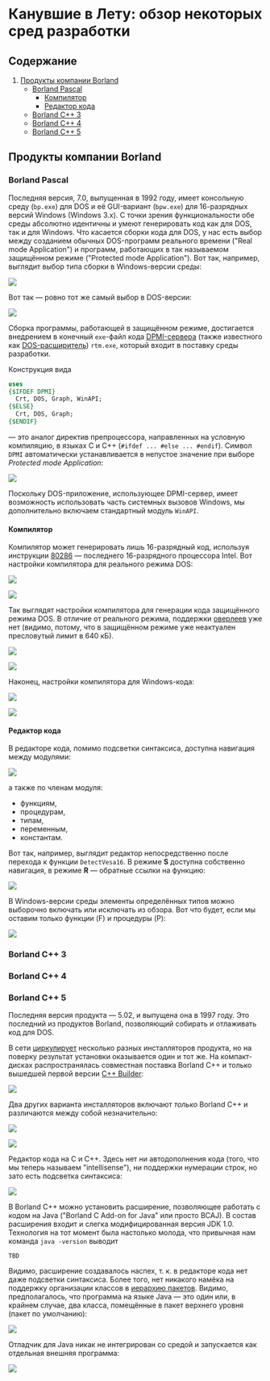 ﻿# Канувшие в Лету: обзор некоторых сред разработки

## Содержание

1. [Продукты компании Borland](#продукты-компании-borland)
    - [Borland Pascal](#borland-pascal)
      * [Компилятор](#компилятор)
      * [Редактор кода](#редактор-кода)
    - [Borland C++ 3](#borland-c-3)
    - [Borland C++ 4](#borland-c-4)
    - [Borland C++ 5](#borland-c-5)


## Продукты компании Borland

### Borland Pascal

Последняя версия, 7.0, выпущенная в 1992 году, имеет консольную среду (`bp.exe`) для DOS и её GUI-вариант (`bpw.exe`)
для 16-разрядных версий Windows (Windows 3.x). С точки зрения функциональности обе среды абсолютно идентичны
и умеют генерировать код как для DOS, так и для Windows. Что касается сборки кода для DOS, у нас есть выбор
между созданием обычных DOS-программ реального времени ("Real mode Application") и программ,
работающих в так называемом защищённом режиме ("Protected mode Application"). Вот так, например, выглядит
выбор типа сборки в Windows-версии среды:

![](borland/pascal/7/bpw-target-selection.png)

Вот так &mdash; ровно тот же самый выбор в DOS-версии:

![](borland/pascal/7/bp-dpmi-0.png)

Сборка программы, работающей в защищённом режиме, достигается внедрением в конечный `exe`-файл кода
[DPMI-сервера](https://ru.wikipedia.org/wiki/DPMI)
(также известного как [DOS-расширитель](https://ru.wikipedia.org/wiki/%D0%A0%D0%B0%D1%81%D1%88%D0%B8%D1%80%D0%B8%D1%82%D0%B5%D0%BB%D1%8C_DOS))
`rtm.exe`, который входит в поставку среды разработки.

Конструкция вида

```pascal
uses
{$IFDEF DPMI}
  Crt, DOS, Graph, WinAPI;
{$ELSE}
  Crt, DOS, Graph;
{$ENDIF}
```

&mdash; это аналог директив препроцессора, направленных на условную компиляцию, в языках C и C++ (`#ifdef ... #else ... #endif`).
Символ `DPMI` автоматически устанавливается в непустое значение при выборе _Protected mode Application_:

![](borland/pascal/7/bp-dpmi-1.png)

Поскольку DOS-приложение, использующее DPMI-сервер, имеет возможность использовать часть системных вызовов Windows,
мы дополнительно включаем стандартный модуль `WinAPI`.

#### Компилятор

Компилятор может генерировать лишь 16-разрядный код, используя инструкции [80286](https://ru.wikipedia.org/wiki/Intel_80286) &mdash;
последнего 16-разрядного процессора Intel. Вот настройки компилятора для реального режима DOS:

![](borland/pascal/7/bp-compiler-options-0-real.png)

![](borland/pascal/7/bpw-compiler-options-0-real.png)

Так выглядят настройки компилятора для генерации кода защищённого режима DOS. В отличие от реального режима, поддержки
[оверлеев](https://ru.wikipedia.org/wiki/Overlay_(%D0%BF%D1%80%D0%BE%D0%B3%D1%80%D0%B0%D0%BC%D0%BC%D0%B8%D1%80%D0%BE%D0%B2%D0%B0%D0%BD%D0%B8%D0%B5))
уже нет (видимо, потому, что в защищённом режиме уже неактуален пресловутый лимит в 640 кБ).

![](borland/pascal/7/bp-compiler-options-1-protected.png)

![](borland/pascal/7/bpw-compiler-options-1-protected.png)

Наконец, настройки компилятора для Windows-кода:

![](borland/pascal/7/bp-compiler-options-2-windows.png)

![](borland/pascal/7/bpw-compiler-options-2-windows.png)

#### Редактор кода

В редакторе кода, помимо подсветки синтаксиса, доступна навигация между модулями:

![](borland/pascal/7/bpw-source-browser-0-units.png)

а также по членам модуля:

 - функциям,
 - процедурам, 
 - типам, 
 - переменным, 
 - константам.

Вот так, например, выглядит редактор непосредственно после перехода к функции `DetectVesa16`. В режиме **S**
доступна собственно навигация, в режиме **R** &mdash; обратные ссылки на функцию:

![](borland/pascal/7/bp-source-browser-functions.png)

В Windows-версии среды элементы определённых типов можно выборочно включать или исключать из обзора. Вот что будет,
если мы оставим только функции (F) и процедуры (P):

![](https://github.com/unix-junkie/ancient-ides/blob/master/borland/pascal/7/bpw-source-browser-1-functions.png)

### Borland C++ 3
### Borland C++ 4
### Borland C++ 5

Последняя версия продукта &mdash; 5.02, и выпущена она в 1997 году. Это последний из продуктов Borland,
позволяющий собирать и отлаживать код для DOS.

В сети [циркулирует](https://winworldpc.com/product/borland-c/5x) несколько разных инсталляторов продукта,
но на поверку результат установки оказывается один и тот же. На компакт-дисках распространялась совместная
поставка Borland C++ и только вышедшей первой версии [C++ Builder](https://ru.wikipedia.org/wiki/C++_Builder):

![](borland/cxx/5/installer-a.png)

Два других варианта инсталляторов включают _только_ Borland C++ и различаются между собой незначительно:

![](borland/cxx/5/installer-b.png)

![](borland/cxx/5/installer-c.png)

Редактор кода на C и C++. Здесь нет ни автодополнения кода (того, что мы теперь называем "intellisense"),
ни поддержки нумерации строк, но зато есть подсветка синтаксиса:

![](borland/cxx/5/c++-editor.png)

В Borland C++ можно установить расширение, позволяющее работать с кодом на Java ("Borland C Add-on for Java"
или просто BCAJ). В состав расширения входит и слегка модифицированная версия JDK 1.0. Технология на тот момент
была настолько молода, что привычная нам команда `java -version` выводит

```
TBD
```

Видимо, расширение создавалось наспех, т. к. в редакторе кода нет даже подсветки синтаксиса. Более того, нет
никакого намёка на поддержку организации классов в [иерархию пакетов](https://ru.wikipedia.org/wiki/Package_(Java)).
Видимо, предполагалось, что программа на языке Java &mdash; это один или, в крайнем случае, два класса, помещённые
в пакет верхнего уровня (пакет по умолчанию):

![](borland/cxx/5/java-editor.png)

Отладчик для Java никак не интегрирован со средой и запускается как отдельная внешняя программа:

![](borland/cxx/5/java-debugger.png)
